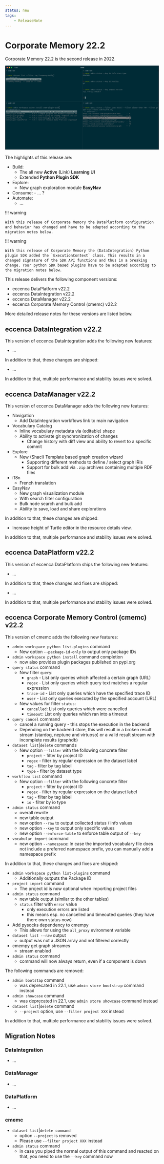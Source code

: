 ```yaml
---
status: new
tags:
    - ReleaseNote
---
```

# Corporate Memory 22.2

Corporate Memory 22.2 is the second release in 2022.

<!-- ![22.2: DataIntegration - Linking Editor](22-1-linking-editor.png "22.1: DataIntegration - Linking Editor") -->
<!-- ![22.2: DataManager - Workflow Execution](22-1-workflow-execution.png "22.1: DataManager - Workflow Execution") -->
![22.2: cmemc - Multiple Filter / Admin Status](22-2-cmemc-multiple-filter-and-admin-status.png "22.1: 22-2-cmemc-multiple-filter-and-admin-status.png")

The highlights of this release are:

-   Build:
    -   The all new **Active** (Link) **Learning UI**
    -   Extended **Python Plugin SDK**
-   Explore:
    -   New graph exploration module **EasyNav**
-   Consume:
        -   ... ?
-   Automate:
    -   ...

!!! warning

    With this release of Corporate Memory the DataPlatform configuration and behavior has changed and have to be adapted according to the migration notes below.

!!! warning

    With this release of Corporate Memory the (DataIntegration) Python plugin SDK added the `ExecutionContext` class. This results in a changed signature of the SDK API functions and thus in a breaking change. Your python SDK based plugins have to be adapted according to the migration notes below.

This release delivers the following component versions:

-   eccenca DataPlatform v22.2
-   eccenca DataIntegration v22.2
-   eccenca DataManager v22.2
-   eccenca Corporate Memory Control (cmemc) v22.2

More detailed release notes for these versions are listed below.

## eccenca DataIntegration v22.2

This version of eccenca DataIntegration adds the following new features:

-   ...

In addition to that, these changes are shipped:

-   ...

In addition to that, multiple performance and stability issues were solved.

## eccenca DataManager v22.2

This version of eccenca DataManager adds the following new features:

-   Navigation
    -   Add DataIntegration workflows link to main navigation
-   Vocabulary Catalog
    -   Inline vocabulary metadata via (editable) shape
    -   Ability to activate git synchronization of changes
        -   Change history with diff view and ability to revert to a specific commit
-   Explore
    -   New (Shacl) Template based graph creation wizard
        -   Supporting different methods to define / select graph IRIs
        -   Support for bulk add via `.zip` archives containing multiple RDF files
-   i18n
    -   French translation
-   EasyNav
    -   New graph visualization module
    -   With search filter configuration
    -   Bulk node search and bulk add
    -   Ability to save, load and share explorations

In addition to that, these changes are shipped:

-   Increase height of Turtle editor in the resource details view.

In addition to that, multiple performance and stability issues were solved.

## eccenca DataPlatform v22.2

This version of eccenca DataPlatform ships the following new features:

-   ...

In addition to that, these changes and fixes are shipped:

-   ...

In addition to that, multiple performance and stability issues were solved.

## eccenca Corporate Memory Control (cmemc) v22.2

This version of cmemc adds the following new features:

-   `admin workspace python list-plugins` command
    -   New option `--package-id-only` to output only package IDs
-   `admin workspace python install` command completion
    -   now also provides plugin packages published on pypi.org
-   `query status` command
    -   New filter `query`:
        -   `graph` - List only queries which affected a certain graph (URL)
        -   `regex` - List only queries which query text matches a regular expression
        -   `trace-id` - List only queries which have the specified trace ID
        -   `user` - List only queries executed by the specified account (URL)
    -   New values for filter `status`:
        -   `cancelled`: List only queries which were cancelled
        -   `timeout`: List only queries which ran into a timeout
-   `query cancel` command
    -   cancel a running query - this stops the execution in the backend
    -   Depending on the backend store, this will result in a broken result stream (stardog, neptune and virtuoso) or a valid result stream with incomplete results (graphdb)
-   `dataset list`|`delete` commands
    -   New option `--filter` with the following concrete filter
        -   `project` - filter by project ID
        -   `regex` - filter by regular expression on the dataset label
        -   `tag` - filter by tag label
        -   `type` - filter by dataset type
-   `workflow list` command
    -   New option `--filter` with the following concrete filter
        -   `project` - filter by project ID
        -   `regex` - filter by regular expression on the dataset label
        -   `tag` - filter by tag label
        -   `io` - filter by io type
-   `admin status` command
    -   overall rewrite
    -   new table output
    -   new option `--raw` to output collected status / info values
    -   new option `--key` to output only specific values
    -   new option `--enforce-table` to enforce table output of `--key`
-   `vocabular import` command
    -   new option `--namespace`: In case the imported vocabulary file does not include a preferred namespace prefix, you can manually add a namespace prefix

In addition to that, these changes and fixes are shipped:

-   `admin workspace python list-plugins` command
    -   Additionally outputs the Package ID
-   `project import` command
    -   The project id is now optional when importing project files
-   `admin status` command
    -   new table output (similar to the other tables)
    -   `status` filter with `error` value
        -   only execution errors are listed
        -   this means esp. no cancelled and timeouted queries (they have there own status now)
-   Add pysocks dependency to cmempy
    -   This allows for using the `all_proxy` evironment variable
-   `dataset list --raw` output
    -   output was not a JSON array and not filtered correctly
-   cmempy get graph streames
    -   stream enabled
-   `admin status` command
    -   command will now always return, even if a component is down

The following commands are removed:

-   `admin bootstap` command
    -   was deprecated in 22.1, use `admin store bootstrap` command instead
-   `admin showcase` command
    -   was deprecated in 22.1, use `admin store showcase` command instead
-   `dataset list`|`delete` command
    -   `--project` option, use `--filter projext XXX` instead

In addition to that, multiple performance and stability issues were solved.

## Migration Notes

### DataIntegration

-   ...

### DataManager

-   ...

### DataPlatform

-   ...

### cmemc

-   `dataset list`|`delete command`
    -   option `--project` is removed
    -   Please use `--filter project XXX` instead
-   `admin status` command
    -   in case you piped the normal output of this command and reacted on that, you need to use the `--key` command now
